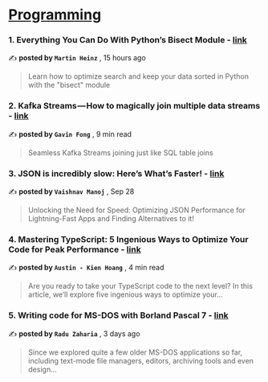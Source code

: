 
<h1><a href=https://medium.com/tag/programming/recommended target="_blank" rel="noopener noreferrer">Programming</a></h1>
<h3>1. Everything You Can Do With Python’s Bisect Module - <a href=https://medium.com/better-programming/everything-you-can-do-with-pythons-bisect-module-40bdaadbc22f?source=tag_recommended_feed---------0-84----------programming----------3bd63c2e_40b3_4441_8820_487fa6a55288------- target="_blank" rel="noopener noreferrer">link</a></h3>

✍️ **posted by `Martin Heinz`** <date> , 15 hours ago</date>

<blockquote>Learn how to optimize search and keep your data sorted in Python with the "bisect" module</blockquote>

<h3>2. Kafka Streams — How to magically join multiple data streams - <a href=https://medium.com/@gavinklfong/kafka-streams-marvellous-real-time-multiple-data-streams-processing-cf30327aa515?source=tag_recommended_feed---------1-107----------programming----------3bd63c2e_40b3_4441_8820_487fa6a55288------- target="_blank" rel="noopener noreferrer">link</a></h3>

✍️ **posted by `Gavin Fong`** <date> , 9 min read</date>

<blockquote>Seamless Kafka Streams joining just like SQL table joins</blockquote>

<h3>3. JSON is incredibly slow: Here’s What’s Faster! - <a href=https://medium.com/data-science-community-srm/json-is-incredibly-slow-heres-what-s-faster-ca35d5aaf9e8?source=tag_recommended_feed---------2-85----------programming----------3bd63c2e_40b3_4441_8820_487fa6a55288------- target="_blank" rel="noopener noreferrer">link</a></h3>

✍️ **posted by `Vaishnav Manoj`** <date> , Sep 28</date>

<blockquote>Unlocking the Need for Speed: Optimizing JSON Performance for Lightning-Fast Apps and Finding Alternatives to it!</blockquote>

<h3>4. Mastering TypeScript: 5 Ingenious Ways to Optimize Your Code for Peak Performance - <a href=https://medium.com/@devhoangkien/mastering-typescript-5-ingenious-ways-to-optimize-your-code-for-peak-performance-69878e43b099?source=tag_recommended_feed---------3-84----------programming----------3bd63c2e_40b3_4441_8820_487fa6a55288------- target="_blank" rel="noopener noreferrer">link</a></h3>

✍️ **posted by `Austin - Kien Hoang`** <date> , 4 min read</date>

<blockquote>Are you ready to take your TypeScript code to the next level? In this article, we’ll explore five ingenious ways to optimize your…</blockquote>

<h3>5. Writing code for MS-DOS with Borland Pascal 7 - <a href=https://medium.com/@raduzaharia/writing-code-for-ms-dos-with-borland-pascal-7-a84b8c66f680?source=tag_recommended_feed---------4-107----------programming----------3bd63c2e_40b3_4441_8820_487fa6a55288------- target="_blank" rel="noopener noreferrer">link</a></h3>

✍️ **posted by `Radu Zaharia`** <date> , 3 days ago</date>

<blockquote>Since we explored quite a few older MS-DOS applications so far, including text-mode file managers, editors, archiving tools and even design…</blockquote>

